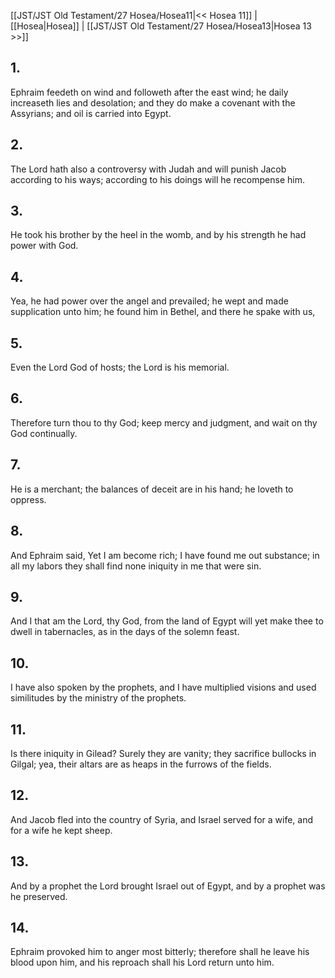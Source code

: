 [[JST/JST Old Testament/27 Hosea/Hosea11|<< Hosea 11]] | [[Hosea|Hosea]] | [[JST/JST Old Testament/27 Hosea/Hosea13|Hosea 13 >>]]
## 1.
Ephraim feedeth on wind and followeth after the east wind; he daily increaseth lies and desolation; and they do make a covenant with the Assyrians; and oil is carried into Egypt.
## 2.
The Lord hath also a controversy with Judah and will punish Jacob according to his ways; according to his doings will he recompense him.
## 3.
He took his brother by the heel in the womb, and by his strength he had power with God.
## 4.
Yea, he had power over the angel and prevailed; he wept and made supplication unto him; he found him in Bethel, and there he spake with us,
## 5.
Even the Lord God of hosts; the Lord is his memorial.
## 6.
Therefore turn thou to thy God; keep mercy and judgment, and wait on thy God continually.
## 7.
He is a merchant; the balances of deceit are in his hand; he loveth to oppress.
## 8.
And Ephraim said, Yet I am become rich; I have found me out substance; in all my labors they shall find none iniquity in me that were sin.
## 9.
And I that am the Lord, thy God, from the land of Egypt will yet make thee to dwell in tabernacles, as in the days of the solemn feast.
## 10.
I have also spoken by the prophets, and I have multiplied visions and used similitudes by the ministry of the prophets.
## 11.
Is there iniquity in Gilead? Surely they are vanity; they sacrifice bullocks in Gilgal; yea, their altars are as heaps in the furrows of the fields.
## 12.
And Jacob fled into the country of Syria, and Israel served for a wife, and for a wife he kept sheep.
## 13.
And by a prophet the Lord brought Israel out of Egypt, and by a prophet was he preserved.
## 14.
Ephraim provoked him to anger most bitterly; therefore shall he leave his blood upon him, and his reproach shall his Lord return unto him.

